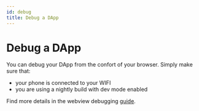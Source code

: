 ```yaml
---
id: debug
title: Debug a DApp
---
```

# Debug a DApp

You can debug your DApp from the confort of your browser. Simply make sure that:

* your phone is connected to your WIFI
* you are using a nightly build with dev mode enabled


Find more details in the webview debugging [guide](https://github.com/react-native-community/react-native-webview/blob/master/docs/Debugging.md).
